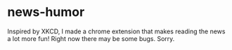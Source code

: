 # news-humor

Inspired by XKCD, I made a chrome extension that makes reading the news a lot more fun!
Right now there may be some bugs.  Sorry.
